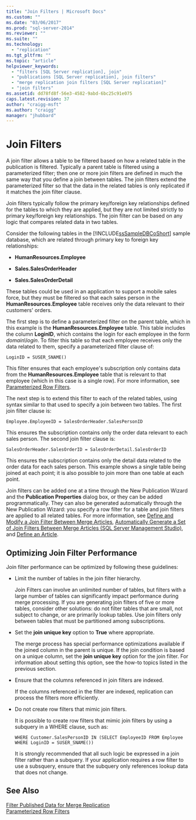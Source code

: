 ```yaml
---
title: "Join Filters | Microsoft Docs"
ms.custom: ""
ms.date: "03/06/2017"
ms.prod: "sql-server-2014"
ms.reviewer: ""
ms.suite: ""
ms.technology: 
  - "replication"
ms.tgt_pltfrm: ""
ms.topic: "article"
helpviewer_keywords: 
  - "filters [SQL Server replication], join"
  - "publications [SQL Server replication], join filters"
  - "merge replication join filters [SQL Server replication]"
  - "join filters"
ms.assetid: dd78fd8f-56e3-4582-9abd-6bc25c91e075
caps.latest.revision: 37
author: "craigg-msft"
ms.author: "craigg"
manager: "jhubbard"
---
```

# Join Filters
  A join filter allows a table to be filtered based on how a related table in the publication is filtered. Typically a parent table is filtered using a parameterized filter; then one or more join filters are defined in much the same way that you define a join between tables. The join filters extend the parameterized filter so that the data in the related tables is only replicated if it matches the join filter clause.  
  
 Join filters typically follow the primary key/foreign key relationships defined for the tables to which they are applied, but they are not limited strictly to primary key/foreign key relationships. The join filter can be based on any logic that compares related data in two tables.  
  
 Consider the following tables in the [!INCLUDE[ssSampleDBCoShort](../../includes/sssampledbcoshort-md.md)] sample database, which are related through primary key to foreign key relationships:  
  
-   **HumanResources.Employee**  
  
-   **Sales.SalesOrderHeader**  
  
-   **Sales.SalesOrderDetail**  
  
 These tables could be used in an application to support a mobile sales force, but they must be filtered so that each sales person in the **HumanResources.Employee** table receives only the data relevant to their customers' orders.  
  
 The first step is to define a parameterized filter on the parent table, which in this example is the **HumanResources.Employee** table. This table includes the column **LoginID**, which contains the login for each employee in the form *domain\login*. To filter this table so that each employee receives only the data related to them, specify a parameterized filter clause of:  
  
```  
LoginID = SUSER_SNAME()  
```  
  
 This filter ensures that each employee's subscription only contains data from the **HumanResources.Employee** table that is relevant to that employee (which in this case is a single row). For more information, see [Parameterized Row Filters](parameterized-row-filters.md).  
  
 The next step is to extend this filter to each of the related tables, using syntax similar to that used to specify a join between two tables. The first join filter clause is:  
  
```  
Employee.EmployeeID = SalesOrderHeader.SalesPersonID  
```  
  
 This ensures the subscription contains only the order data relevant to each sales person. The second join filter clause is:  
  
```  
SalesOrderHeader.SalesOrderID = SalesOrderDetail.SalesOrderID  
```  
  
 This ensures the subscription contains only the detail data related to the order data for each sales person. This example shows a single table being joined at each point; it is also possible to join more than one table at each point.  
  
 Join filters can be added one at a time through the New Publication Wizard and the **Publication Properties** dialog box, or they can be added programmatically. They can also be generated automatically through the New Publication Wizard: you specify a row filter for a table and join filters are applied to all related tables. For more information, see [Define and Modify a Join Filter Between Merge Articles](define-and-modify-a-join-filter-between-merge-articles.md), [Automatically Generate a Set of Join Filters Between Merge Articles &#40;SQL Server Management Studio&#41;](automatically-generate-join-filters-between-merge-articles.md), and [Define an Article](define-an-article.md).  
  
## Optimizing Join Filter Performance  
 Join filter performance can be optimized by following these guidelines:  
  
-   Limit the number of tables in the join filter hierarchy.  
  
     Join Filters can involve an unlimited number of tables, but filters with a large number of tables can significantly impact performance during merge processing. If you are generating join filters of five or more tables, consider other solutions: do not filter tables that are small, not subject to change, or are primarily lookup tables. Use join filters only between tables that must be partitioned among subscriptions.  
  
-   Set the **join unique key** option to **True** where appropriate.  
  
     The merge process has special performance optimizations available if the joined column in the parent is unique. If the join condition is based on a unique column, set the **join unique key** option for the join filter. For information about setting this option, see the how-to topics listed in the previous section.  
  
-   Ensure that the columns referenced in join filters are indexed.  
  
     If the columns referenced in the filter are indexed, replication can process the filters more efficiently.  
  
-   Do not create row filters that mimic join filters.  
  
     It is possible to create row filters that mimic join filters by using a subquery in a WHERE clause, such as:  
  
    ```  
    WHERE Customer.SalesPersonID IN (SELECT EmployeeID FROM Employee WHERE LoginID = SUSER_SNAME())   
    ```  
  
     It is strongly recommended that all such logic be expressed in a join filter rather than a subquery. If your application requires a row filter to use a subsquery, ensure that the subquery only references lookup data that does not change.  
  
## See Also  
 [Filter Published Data for Merge Replication](filter-published-data-for-merge-replication.md)   
 [Parameterized Row Filters](parameterized-row-filters.md)  
  
  